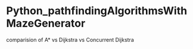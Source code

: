 # Python_pathfindingAlgorithmsWithMazeGenerator
comparision of A* vs Dijkstra vs Concurrent Dijkstra
